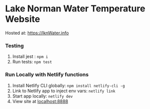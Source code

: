 # Lake Norman Water Temperature Website

Hosted at: https://lknWater.info

### Testing
1. Install jest : `npm i`
2. Run tests: `npm test`

### Run Locally with Netlify functions
1. Install Netlify CLI globally: `npm install netlify-cli -g`
2. Link to Netlify app to inject env vars: `netlify link`
3. Start app locally: `netlify dev`
4. View site at [localhost:8888](http://localhost:8888)

